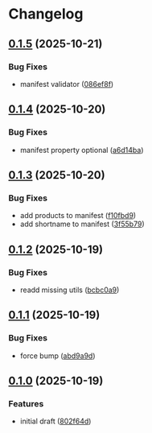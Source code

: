 # Changelog

## [0.1.5](https://github.com/bitfocus/companion-surface-api/compare/companion-surface-base-v0.1.4...companion-surface-base-v0.1.5) (2025-10-21)


### Bug Fixes

* manifest validator ([086ef8f](https://github.com/bitfocus/companion-surface-api/commit/086ef8f72c1a1bb03956cf6c8411ec723ad1b2f8))

## [0.1.4](https://github.com/bitfocus/companion-surface-api/compare/companion-surface-base-v0.1.3...companion-surface-base-v0.1.4) (2025-10-20)


### Bug Fixes

* manifest property optional ([a6d14ba](https://github.com/bitfocus/companion-surface-api/commit/a6d14ba8b49f1711310ffef12559b882b0e7efc3))

## [0.1.3](https://github.com/bitfocus/companion-surface-api/compare/companion-surface-base-v0.1.2...companion-surface-base-v0.1.3) (2025-10-20)


### Bug Fixes

* add products to manifest ([f10fbd9](https://github.com/bitfocus/companion-surface-api/commit/f10fbd9bd46f8b207395b9e0b40e5e2ff623a259))
* add shortname to manifest ([3f55b79](https://github.com/bitfocus/companion-surface-api/commit/3f55b796c9cc1bbe31526c0169bab9608d7a8e03))

## [0.1.2](https://github.com/bitfocus/companion-surface-api/compare/companion-surface-base-v0.1.1...companion-surface-base-v0.1.2) (2025-10-19)


### Bug Fixes

* readd missing utils ([bcbc0a9](https://github.com/bitfocus/companion-surface-api/commit/bcbc0a9b887c5863c485d9b284dceec9693ab985))

## [0.1.1](https://github.com/bitfocus/companion-surface-api/compare/companion-surface-base-v0.1.0...companion-surface-base-v0.1.1) (2025-10-19)


### Bug Fixes

* force bump ([abd9a9d](https://github.com/bitfocus/companion-surface-api/commit/abd9a9df429c013ba2dfcaf8cbfa4a51b49aab3c))

## [0.1.0](https://github.com/bitfocus/companion-surface-api/compare/companion-surface-base-v0.0.1...companion-surface-base-v0.1.0) (2025-10-19)


### Features

* initial draft ([802f64d](https://github.com/bitfocus/companion-surface-api/commit/802f64daaf91bd61eaeb155ccc285547939f6548))
